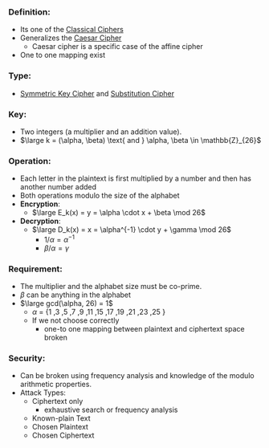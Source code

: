 ### Definition:
- Its one of the [Classical Ciphers](Classical%20Ciphers.md)
-  Generalizes the [Caesar Cipher](Caesar%20Cipher.md)
	- Caesar cipher is a specific case of the affine cipher
- One to one mapping exist
### Type:
- [Symmetric Key Cipher](Symmetric%20Key%20Cipher.md)  and [Substitution Cipher](Substitution%20Cipher.md)
### Key: 
- Two integers (a multiplier and an addition value).
- $\large k = (\alpha, \beta) \text{ and } \alpha, \beta \in \mathbb{Z}_{26}$
### Operation: 
- Each letter in the plaintext is first multiplied by a number and then has another number added 
- Both operations modulo the size of the alphabet
- **Encryption**: 
	- $\large E_k(x) = y = \alpha \cdot x + \beta \mod 26$
- **Decryption**: 
	- $\large D_k(x) = x = \alpha^{-1} \cdot y + \gamma \mod 26$
		- $1/\alpha = \alpha^{-1}$
		- $\beta/\alpha = \gamma$
### Requirement: 
- The multiplier and the alphabet size must be co-prime.
- $\beta$ can be anything in the alphabet
- $\large gcd(\alpha, 26) = 1$ 
	- $\alpha$ = {1 ,3 ,5 ,7 ,9 ,11 ,15 ,17 ,19 ,21 ,23 ,25 }
	- If we not choose correctly
		- one-to one mapping between plaintext and ciphertext space broken
### Security: 
- Can be broken using frequency analysis and knowledge of the modulo arithmetic properties.
- Attack Types:
	- Ciphertext only
		- exhaustive search or frequency analysis
	- Known-plain Text
	- Chosen Plaintext
	- Chosen Ciphertext

